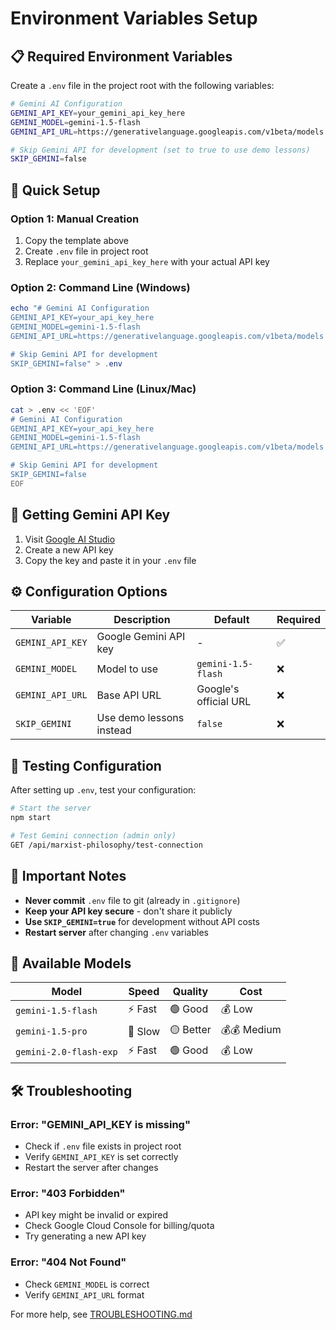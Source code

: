 # Environment Variables Setup

## 📋 Required Environment Variables

Create a `.env` file in the project root with the following variables:

```bash
# Gemini AI Configuration
GEMINI_API_KEY=your_gemini_api_key_here
GEMINI_MODEL=gemini-1.5-flash
GEMINI_API_URL=https://generativelanguage.googleapis.com/v1beta/models

# Skip Gemini API for development (set to true to use demo lessons)
SKIP_GEMINI=false
```

## 🔧 Quick Setup

### Option 1: Manual Creation

1. Copy the template above
2. Create `.env` file in project root
3. Replace `your_gemini_api_key_here` with your actual API key

### Option 2: Command Line (Windows)

```powershell
echo "# Gemini AI Configuration
GEMINI_API_KEY=your_api_key_here
GEMINI_MODEL=gemini-1.5-flash
GEMINI_API_URL=https://generativelanguage.googleapis.com/v1beta/models

# Skip Gemini API for development
SKIP_GEMINI=false" > .env
```

### Option 3: Command Line (Linux/Mac)

```bash
cat > .env << 'EOF'
# Gemini AI Configuration
GEMINI_API_KEY=your_api_key_here
GEMINI_MODEL=gemini-1.5-flash
GEMINI_API_URL=https://generativelanguage.googleapis.com/v1beta/models

# Skip Gemini API for development
SKIP_GEMINI=false
EOF
```

## 🔑 Getting Gemini API Key

1. Visit [Google AI Studio](https://makersuite.google.com/app/apikey)
2. Create a new API key
3. Copy the key and paste it in your `.env` file

## ⚙️ Configuration Options

| Variable         | Description              | Default               | Required |
| ---------------- | ------------------------ | --------------------- | -------- |
| `GEMINI_API_KEY` | Google Gemini API key    | -                     | ✅       |
| `GEMINI_MODEL`   | Model to use             | `gemini-1.5-flash`    | ❌       |
| `GEMINI_API_URL` | Base API URL             | Google's official URL | ❌       |
| `SKIP_GEMINI`    | Use demo lessons instead | `false`               | ❌       |

## 🧪 Testing Configuration

After setting up `.env`, test your configuration:

```bash
# Start the server
npm start

# Test Gemini connection (admin only)
GET /api/marxist-philosophy/test-connection
```

## 🚨 Important Notes

- **Never commit** `.env` file to git (already in `.gitignore`)
- **Keep your API key secure** - don't share it publicly
- **Use `SKIP_GEMINI=true`** for development without API costs
- **Restart server** after changing `.env` variables

## 🔄 Available Models

| Model                  | Speed   | Quality   | Cost        |
| ---------------------- | ------- | --------- | ----------- |
| `gemini-1.5-flash`     | ⚡ Fast | 🟢 Good   | 💰 Low      |
| `gemini-1.5-pro`       | 🐌 Slow | 🟡 Better | 💰💰 Medium |
| `gemini-2.0-flash-exp` | ⚡ Fast | 🟢 Good   | 💰 Low      |

## 🛠️ Troubleshooting

### Error: "GEMINI_API_KEY is missing"

- Check if `.env` file exists in project root
- Verify `GEMINI_API_KEY` is set correctly
- Restart the server after changes

### Error: "403 Forbidden"

- API key might be invalid or expired
- Check Google Cloud Console for billing/quota
- Try generating a new API key

### Error: "404 Not Found"

- Check `GEMINI_MODEL` is correct
- Verify `GEMINI_API_URL` format

For more help, see [TROUBLESHOOTING.md](./TROUBLESHOOTING.md)
